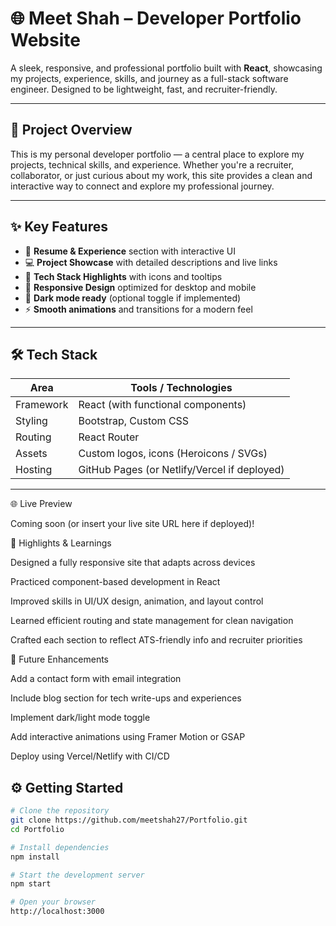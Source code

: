 # 🌐 Meet Shah – Developer Portfolio Website

A sleek, responsive, and professional portfolio built with **React**, showcasing my projects, experience, skills, and journey as a full-stack software engineer. Designed to be lightweight, fast, and recruiter-friendly.

---

## 🚀 Project Overview

This is my personal developer portfolio — a central place to explore my projects, technical skills, and experience. Whether you're a recruiter, collaborator, or just curious about my work, this site provides a clean and interactive way to connect and explore my professional journey.

---

## ✨ Key Features

- 📄 **Resume & Experience** section with interactive UI
- 💻 **Project Showcase** with detailed descriptions and live links
- 🧠 **Tech Stack Highlights** with icons and tooltips
- 🎨 **Responsive Design** optimized for desktop and mobile
- 🌙 **Dark mode ready** (optional toggle if implemented)
- ⚡ **Smooth animations** and transitions for a modern feel

---

## 🛠 Tech Stack

| Area       | Tools / Technologies                 |
|------------|--------------------------------------|
| Framework  | React (with functional components)   |
| Styling    | Bootstrap, Custom CSS                |
| Routing    | React Router                         |
| Assets     | Custom logos, icons (Heroicons / SVGs) |
| Hosting    | GitHub Pages (or Netlify/Vercel if deployed) |

---
🌐 Live Preview

Coming soon (or insert your live site URL here if deployed)!

<!-- Example --> <!-- [🌍 Live Portfolio](https://meetshah27.github.io/Portfolio) -->

🧠 Highlights & Learnings

Designed a fully responsive site that adapts across devices

Practiced component-based development in React

Improved skills in UI/UX design, animation, and layout control

Learned efficient routing and state management for clean navigation

Crafted each section to reflect ATS-friendly info and recruiter priorities

🔮 Future Enhancements

Add a contact form with email integration

Include blog section for tech write-ups and experiences

Implement dark/light mode toggle

Add interactive animations using Framer Motion or GSAP

Deploy using Vercel/Netlify with CI/CD
## ⚙️ Getting Started

```bash
# Clone the repository
git clone https://github.com/meetshah27/Portfolio.git
cd Portfolio

# Install dependencies
npm install

# Start the development server
npm start

# Open your browser
http://localhost:3000
